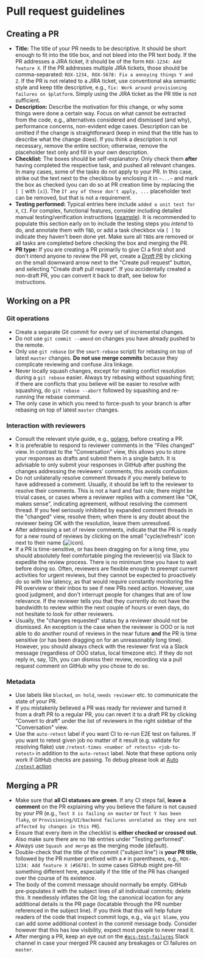 # Pull request guidelines

## Creating a PR

- **Title:** The title of your PR needs to be descriptive. It should be short
  enough to fit into the title box, and not bleed into the PR text body. If the
  PR addresses a JIRA ticket, it should be of the form `ROX-1234: Add feature X`.
  If the PR addresses multiple JIRA tickets, those should be comma-separated:
  `ROX-1234, ROX-5678: Fix a annoying things Y and Z`. If the PR is not related
  to a JIRA ticket, use conventional aka semantic style and keep title descriptive,
  e.g., `fix: Work around provisioning failures on $platform`. Simply using the
  JIRA ticket as the PR title is not sufficient.
- **Description:** Describe the motivation for this change, or why some things
  were done a certain way. Focus on what cannot be extracted from the code, e.g.,
  alternatives considered and dismissed (and why), performance concerns,
  non-evident edge cases. Description can be omitted if the change is straightforward
  (keep in mind that the title has to describe what the change does). If you think
  a description is not necessary, remove the entire section; otherwise, remove
  the placeholder text only and fill in your own description.
- **Checklist:** The boxes should be self-explanatory. Only check them **after**
  having completed the respective task, and pushed all relevant changes. In many
  cases, some of the tasks do not apply to your PR. In this case, strike out the
  text next to the checkbox by enclosing it in `~...~` and mark the box as
  checked (you can do so at PR creation time by replacing the `[ ]` with `[x]`).
  The `If any of these don't apply, ...` placeholder text can be removed, but
  that is not a requirement.
- **Testing performed:** Typical entries here include `added a unit test for X`,
  `CI`. For complex, functional features, consider including detailed manual
  testing/verification instructions ([example](https://github.com/stackrox/rox/pull/3978)).
  It is recommended to populate this section early on to include the testing
  steps you _intend_ to do, and annotate them with `TBD`, or add a task checkbox
  via `[ ]` to indicate they haven't been done yet. Make sure all `TBD`s are
  removed or all tasks are completed before checking the box and merging the PR.
- **PR type:** If you are creating a PR primarily to give CI a first shot and 
  don't intend anyone to review the PR yet, create a [*Draft* PR](https://github.blog/2019-02-14-introducing-draft-pull-requests/)
  by clicking on the small downward arrow next to the "Create pull request"
  button, and selecting "Create draft pull request". If you accidentally created
  a non-draft PR, you can convert it back to draft, see below for instructions.

## Working on a PR

### Git operations
- Create a separate Git commit for every set of incremental changes.
- Do not use `git commit --amend` on changes you have already pushed to the remote.
- Only use `git rebase` (or the `smart-rebase` script) for rebasing on top of
  latest `master` changes. **Do not use merge commits** because they complicate
  reviewing and confuse Jira linkage.
- Never locally squash changes, except for making conflict resolution during a
  `git rebase` easier. Always try rebasing without squashing first; if there are
  conflicts that you believe will be easier to resolve with squashing, do
  `git rebase --abort` followed by squashing and re-running the rebase command.
- The only case in which you need to force-push to your branch is after rebasing
  on top of latest `master` changes.

### Interaction with reviewers
- Consult the relevant style guide, e.g., [golang](go-coding-style.md), before
  creating a PR.  
- It is preferable to respond to reviewer comments in the "Files changed" view.
  In contrast to the "Conversation" view, this allows you to store your responses
  as drafts and submit them in a single batch. It is advisable to only submit
  your responses in GitHub after pushing the changes addressing the reviewers'
  comments, this avoids confusion.
- Do not unilaterally resolve comment threads if you merely believe to have
  addressed a comment. Usually, it should be left to the reviewer to resolve
  their comments. This is not a hard and fast rule; there might be trivial cases,
  or cases where a reviewer replies with a comment like "OK, makes sense",
  indicating agreement, without resolving the comment thread. If you feel
  seriously inhibited by expanded comment threads in the "changed" view, resolve
  them; when there is any doubt about the reviewer being OK with the resolution,
  leave them unresolved.
- After addressing a set of review comments, indicate that the PR is ready for a
  new round of reviews by clicking on the small "cycle/refresh" icon next to 
  their name (![icon](images/re-request-review.png?raw=true)).
- If a PR is time-sensitive, or has been dragging on for a long time, you should
  absolutely feel comfortable pinging the reviewer(s) via Slack to expedite the
  review process. There is no minimum time you have to wait before doing so.
  Often, reviewers are flexible enough to preempt current activities for urgent
  reviews, but they cannot be expected to proactively do so with low latency, as
  that would require constantly monitoring the PR overview or their inbox to see
  if new PRs need action.
  However, use good judgment, and don't interrupt people for changes that are of
  low relevance. If the reviewer tells you that they currently do not have the
  bandwidth to review within the next couple of hours or even days, do not
  hesitate to look for other reviewers.
- Usually, the "changes requested" status by a reviewer should not be dismissed.
  An exception is the case when the reviewer is OOO or is not able to do another
  round of reviews in the near future **and** the PR is time sensitive (or has
  been dragging on for an unreasonably long time). However, you should always
  check with the reviewer first via a Slack message (regardless of OOO status,
  local timezone etc). If they do not reply in, say, 12h, you can dismiss their
  review, recording via a pull request comment on GitHub why you chose to do so.

### Metadata
- Use labels like `blocked`, `on hold`, `needs reviewer` etc. to communicate
  the state of your PR.
- If you mistakenly believed a PR was ready for reviewer and turned it from a
  draft PR to a regular PR, you can revert it to a draft PR by clicking
  "Convert to draft" under the list of reviewers in the right sidebar of the
  "Conversation" view.
- Use the `auto-retest` label if you want CI to re-run E2E test on failures.
  If you want to retest given job no matter of it result (e.g. validate for resolving flake)
  use `/retest-times <number of retests> <job-to-retest>` in addition to the `auto-retest` label.
  Note that these options only work if GitHub checks are passing. To debug please look at
  [Auto `/retest` action](https://github.com/stackrox/stackrox/actions/workflows/retest_periodic.yml)

## Merging a PR

- Make sure that **all CI statuses are green**. If any CI steps fail, **leave a
  comment** on the PR explaining why you believe the failure is not caused by
  your PR (e.g., `Test X is failing on master` or `Test Y has been flaky`, or
  `Provisioning/UI/backend failures unrelated as they are not affected by changes in this PR`).
- Ensure that every item in the checklist is **either checked or crossed out**.
  Also make sure there are no `TBD` entries under "Testing performed".
- Always use `Squash and merge` as the merging mode (default).
- Double-check that the title of the commit ("subject line") is **your PR title**,
  followed by the PR number prefixed with a `#` in parentheses, e.g.,
  `ROX-1234: Add feature X (#5678)`. In some cases GitHub might pre-fill
  something different here, especially if the title of the PR has changed over
  the course of its existence.
- The body of the commit message should normally be empty. GitHub pre-populates
  it with the subject lines of all individual commits; delete this. It
  needlessly inflates the Git log; the canonical location for any additional
  details is the PR page (locatable through the PR number referenced in the
  subject line).
  If you think that this will help future readers of the code that inspect
  commit logs, e.g., via `git blame`, you can add some additional context in the
  commit message body. Consider however that this has low visibility, expect
  most people to never read it.
- After merging a PR, keep an eye out on the [`#acs-test-failures`](https://redhat-internal.slack.com/archives/CLUNQEEMA/)
  Slack channel in case your merged PR caused any breakages or CI failures on
  `master`.
